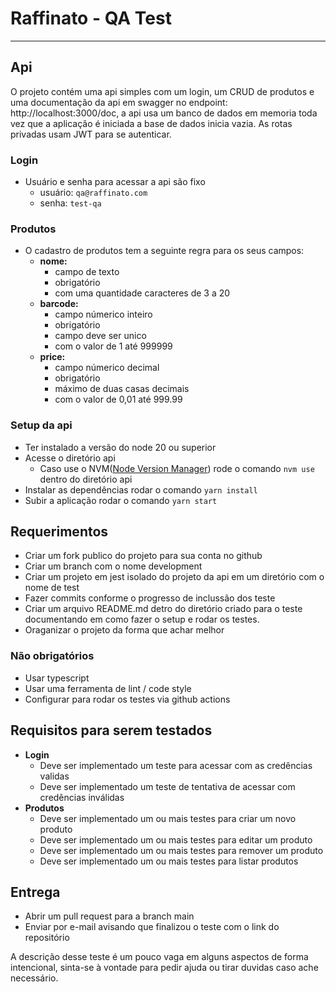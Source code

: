 # Raffinato - QA Test
___


## Api

O projeto contém uma api simples com um login, um CRUD de produtos e uma documentação 
da api em swagger no endpoint: http://localhost:3000/doc, a api usa um banco de dados em memoria
toda vez que a aplicação é iniciada a base de dados inicia vazia.
As rotas privadas usam JWT para se autenticar.

### Login

- Usuário e senha para acessar a api são fixo 
  - usuário: `qa@raffinato.com`
  - senha: `test-qa`

### Produtos

- O cadastro de produtos tem a seguinte regra para os seus campos:
  - **nome:**
    - campo de texto
    - obrigatório 
    - com uma quantidade caracteres de 3 a 20
  - **barcode:**
    - campo númerico inteiro
    - obrigatório
    - campo deve ser unico
    - com o valor de 1 até 999999
  - **price:**
    - campo númerico decimal
    - obrigatório
    - máximo de duas casas decimais
    - com o valor de 0,01 até 999.99 

### Setup da api

- Ter instalado a versão do node 20 ou superior
- Acesse o diretório api
  - Caso use o NVM([Node Version Manager](https://github.com/nvm-sh/nvm)) rode o comando `nvm use` dentro do diretório api
- Instalar as dependências rodar o comando `yarn install` 
- Subir a aplicação rodar o comando `yarn start`

## Requerimentos
 
- Criar um fork publico do projeto para sua conta no github
- Criar um branch com o nome development
- Criar um projeto em jest isolado do projeto da api em um diretório com o nome de test
- Fazer commits conforme o progresso de inclussão dos teste
- Criar um arquivo README.md detro do diretório criado para o teste documentando em como fazer o setup e rodar os testes.
- Oraganizar o projeto da forma que achar melhor


### Não obrigatórios

- Usar typescript
- Usar uma ferramenta de lint / code style
- Configurar para rodar os testes via github actions



## Requisitos para serem testados

- **Login**
  - Deve ser implementado um teste para acessar com as credências validas
  - Deve ser implementado um teste de tentativa de acessar com credências inválidas 
- **Produtos**
  - Deve ser implementado um ou mais testes para criar um novo produto
  - Deve ser implementado um ou mais testes para editar um produto
  - Deve ser implementado um ou mais testes para remover um produto
  - Deve ser implementado um ou mais testes para listar produtos

## Entrega

- Abrir um pull request para a branch main
- Enviar por e-mail avisando que finalizou o teste com o link do repositório

    
A descrição desse teste é um pouco vaga em alguns aspectos de forma intencional, 
sinta-se à vontade para pedir ajuda ou tirar duvidas caso ache necessário.
